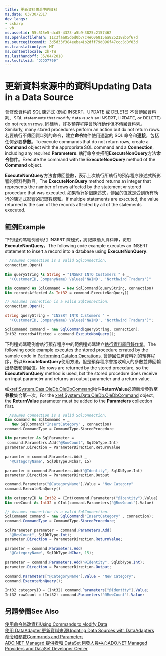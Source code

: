 ```yaml
---
title: 更新資料來源中的資料
ms.date: 03/30/2017
dev_langs:
- csharp
- vb
ms.assetid: 55c545e5-dcd5-4323-a5b9-3825c2157462
ms.openlocfilehash: 11c3faa85d6d0b77c4e606815aa8252188b6f67d
ms.sourcegitcommit: 3d5d33f384eeba41b2dff79d096f47ccc8d8f03d
ms.translationtype: MT
ms.contentlocale: zh-TW
ms.lasthandoff: 05/04/2018
ms.locfileid: "33357789"
---
```

# <a name="updating-data-in-a-data-source"></a><span data-ttu-id="39b64-102">更新資料來源中的資料</span><span class="sxs-lookup"><span data-stu-id="39b64-102">Updating Data in a Data Source</span></span>
<span data-ttu-id="39b64-103">會修改資料的 SQL 陳述式 (例如 INSERT、UPDATE 或 DELETE) 不會傳回資料列。</span><span class="sxs-lookup"><span data-stu-id="39b64-103">SQL statements that modify data (such as INSERT, UPDATE, or DELETE) do not return rows.</span></span> <span data-ttu-id="39b64-104">同樣地，許多預存程序會執行動作但不傳回資料列。</span><span class="sxs-lookup"><span data-stu-id="39b64-104">Similarly, many stored procedures perform an action but do not return rows.</span></span> <span data-ttu-id="39b64-105">若要執行不傳回資料列的命令，建立**命令**物件使用適當的 SQL 命令和**連接**，包括任何必要**參數**。</span><span class="sxs-lookup"><span data-stu-id="39b64-105">To execute commands that do not return rows, create a **Command** object with the appropriate SQL command and a **Connection**, including any required **Parameters**.</span></span> <span data-ttu-id="39b64-106">執行命令並搭配**ExecuteNonQuery**方法**命令**物件。</span><span class="sxs-lookup"><span data-stu-id="39b64-106">Execute the command with the **ExecuteNonQuery** method of the **Command** object.</span></span>  
  
 <span data-ttu-id="39b64-107">**ExecuteNonQuery**方法會傳回整數，表示上次執行所執行的預存程序陳述式所影響的資料列數目。</span><span class="sxs-lookup"><span data-stu-id="39b64-107">The **ExecuteNonQuery** method returns an integer that represents the number of rows affected by the statement or stored procedure that was executed.</span></span> <span data-ttu-id="39b64-108">如果執行多個陳述式，傳回的值就是受到所有執行的陳述式影響的記錄數總和。</span><span class="sxs-lookup"><span data-stu-id="39b64-108">If multiple statements are executed, the value returned is the sum of the records affected by all of the statements executed.</span></span>  
  
## <a name="example"></a><span data-ttu-id="39b64-109">範例</span><span class="sxs-lookup"><span data-stu-id="39b64-109">Example</span></span>  
 <span data-ttu-id="39b64-110">下列程式碼範例會執行 INSERT 陳述式，將記錄插入資料庫，使用**ExecuteNonQuery**。</span><span class="sxs-lookup"><span data-stu-id="39b64-110">The following code example executes an INSERT statement to insert a record into a database using **ExecuteNonQuery**.</span></span>  
  
```vb  
' Assumes connection is a valid SqlConnection.  
connection.Open()  
  
Dim queryString As String = "INSERT INTO Customers " & _  
  "(CustomerID, CompanyName) Values('NWIND', 'Northwind Traders')"  
  
Dim command As SqlCommand = New SqlCommand(queryString, connection)  
Dim recordsAffected As Int32 = command.ExecuteNonQuery()  
```  
  
```csharp  
// Assumes connection is a valid SqlConnection.  
connection.Open();  
  
string queryString = "INSERT INTO Customers " +  
  "(CustomerID, CompanyName) Values('NWIND', 'Northwind Traders')";  
  
SqlCommand command = new SqlCommand(queryString, connection);  
Int32 recordsAffected = command.ExecuteNonQuery();  
```  
  
 <span data-ttu-id="39b64-111">下列程式碼範例會執行預存程序中的範例程式碼建立[執行資料庫目錄作業](../../../../docs/framework/data/adonet/performing-catalog-operations.md)。</span><span class="sxs-lookup"><span data-stu-id="39b64-111">The following code example executes the stored procedure created by the sample code in [Performing Catalog Operations](../../../../docs/framework/data/adonet/performing-catalog-operations.md).</span></span> <span data-ttu-id="39b64-112">會傳回任何資料列的預存程序，所以**ExecuteNonQuery**使用方法，但是預存程序會接收輸入的參數並傳回輸出參數和傳回值。</span><span class="sxs-lookup"><span data-stu-id="39b64-112">No rows are returned by the stored procedure, so the **ExecuteNonQuery** method is used, but the stored procedure does receive an input parameter and returns an output parameter and a return value.</span></span>  
  
 <span data-ttu-id="39b64-113">如<xref:System.Data.OleDb.OleDbCommand>物件**ReturnValue**必須新增參數至**參數**集合第一次。</span><span class="sxs-lookup"><span data-stu-id="39b64-113">For the <xref:System.Data.OleDb.OleDbCommand> object, the **ReturnValue** parameter must be added to the **Parameters** collection first.</span></span>  
  
```vb  
' Assumes connection is a valid SqlConnection.  
Dim command As SqlCommand = _  
   New SqlCommand("InsertCategory" , connection)  
command.CommandType = CommandType.StoredProcedure  
  
Dim parameter As SqlParameter = _  
 command.Parameters.Add("@RowCount", SqlDbType.Int)  
parameter.Direction = ParameterDirection.ReturnValue  
  
parameter = command.Parameters.Add( _  
  "@CategoryName", SqlDbType.NChar, 15)  
  
parameter = command.Parameters.Add("@Identity", SqlDbType.Int)  
parameter.Direction = ParameterDirection.Output  
  
command.Parameters("@CategoryName").Value = "New Category"  
command.ExecuteNonQuery()  
  
Dim categoryID As Int32 = CInt(command.Parameters("@Identity").Value)  
Dim rowCount As Int32 = CInt(command.Parameters("@RowCount").Value)   
```  
  
```csharp  
// Assumes connection is a valid SqlConnection.  
SqlCommand command = new SqlCommand("InsertCategory" , connection);  
command.CommandType = CommandType.StoredProcedure;  
  
SqlParameter parameter = command.Parameters.Add(  
  "@RowCount", SqlDbType.Int);  
parameter.Direction = ParameterDirection.ReturnValue;  
  
parameter = command.Parameters.Add(  
  "@CategoryName", SqlDbType.NChar, 15);  
  
parameter = command.Parameters.Add("@Identity", SqlDbType.Int);  
parameter.Direction = ParameterDirection.Output;  
  
command.Parameters["@CategoryName"].Value = "New Category";  
command.ExecuteNonQuery();  
  
Int32 categoryID = (Int32) command.Parameters["@Identity"].Value;  
Int32 rowCount = (Int32) command.Parameters["@RowCount"].Value;  
```  
  
## <a name="see-also"></a><span data-ttu-id="39b64-114">另請參閱</span><span class="sxs-lookup"><span data-stu-id="39b64-114">See Also</span></span>  
 [<span data-ttu-id="39b64-115">使用命令修改資料</span><span class="sxs-lookup"><span data-stu-id="39b64-115">Using Commands to Modify Data</span></span>](../../../../docs/framework/data/adonet/using-commands-to-modify-data.md)  
 [<span data-ttu-id="39b64-116">使用 DataAdapter 更新資料來源</span><span class="sxs-lookup"><span data-stu-id="39b64-116">Updating Data Sources with DataAdapters</span></span>](../../../../docs/framework/data/adonet/updating-data-sources-with-dataadapters.md)  
 [<span data-ttu-id="39b64-117">命令和參數</span><span class="sxs-lookup"><span data-stu-id="39b64-117">Commands and Parameters</span></span>](../../../../docs/framework/data/adonet/commands-and-parameters.md)  
 [<span data-ttu-id="39b64-118">ADO.NET Managed 提供者和 DataSet 開發人員中心</span><span class="sxs-lookup"><span data-stu-id="39b64-118">ADO.NET Managed Providers and DataSet Developer Center</span></span>](http://go.microsoft.com/fwlink/?LinkId=217917)
